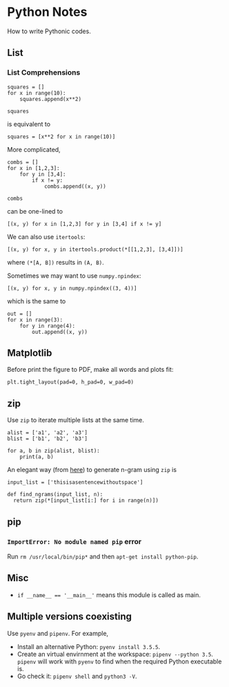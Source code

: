# Python Notes

How to write Pythonic codes.

## List

### List Comprehensions

```
squares = []
for x in range(10):
    squares.append(x**2)

squares	
```

is equivalent to

```
squares = [x**2 for x in range(10)]
```

More complicated,

```
combs = []
for x in [1,2,3]:
    for y in [3,4]:
        if x != y:
            combs.append((x, y))

combs
```

can be one-lined to

```
[(x, y) for x in [1,2,3] for y in [3,4] if x != y]
```

We can also use `itertools`:

```
[(x, y) for x, y in itertools.product(*[[1,2,3], [3,4]])]
```

where `(*[A, B])` results in `(A, B)`.

Sometimes we may want to use `numpy.npindex`:

```
[(x, y) for x, y in numpy.npindex((3, 4))]
```

which is the same to

```
out = []
for x in range(3):
	for y in range(4):
		out.append((x, y))
```

## Matplotlib

Before print the figure to PDF, make all words and plots fit:

```
plt.tight_layout(pad=0, h_pad=0, w_pad=0)
```

## zip

Use `zip` to iterate multiple lists at the same time. 

```
alist = ['a1', 'a2', 'a3']
blist = ['b1', 'b2', 'b3']

for a, b in zip(alist, blist):
    print(a, b)
```

An elegant way (from
[here](http://locallyoptimal.com/blog/2013/01/20/elegant-n-gram-generation-in-python/))
to generate n-gram using `zip` is

```
input_list = ['thisisasentencewithoutspace']

def find_ngrams(input_list, n):
  return zip(*[input_list[i:] for i in range(n)])
```

## pip

### `ImportError: No module named pip` error

Run `rm /usr/local/bin/pip*` and then `apt-get install python-pip`.

## Misc

*	`if __name__ == '__main__'` means this module is called as main.

## Multiple versions coexisting

Use `pyenv` and `pipenv`. For example,

*	Install an alternative Python: `pyenv install 3.5.5`.
*	Create an virtual envirnment at the workspace: `pipenv --python 3.5`. `pipenv` will work with `pyenv` to find when the required Python executable is.
*	Go check it: `pipenv shell` and `python3 -V`.
